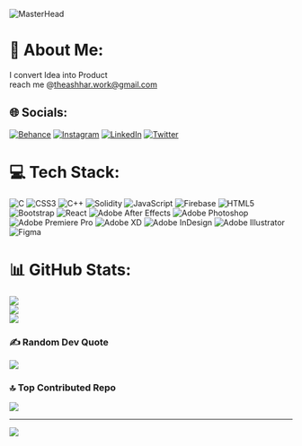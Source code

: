 ![MasterHead](https://media2.giphy.com/media/f3iwJFOVOwuy7K6FFw/giphy.gif?cid=ecf05e47n95r6o1j2gigbmi1s1tc1pin8rs8eb79dbxuf1ov&ep=v1_gifs_related&rid=giphy.gif&ct=g)
# 💫 About Me:
I convert Idea into Product <br>reach me @theashhar.work@gmail.com
<!--<img align="right" alt="coding" style="border-radius: 50%; width: 300px; height: 300px;"   src= "https://media3.giphy.com/media/qgQUggAC3Pfv687qPC/giphy.gif?cid=ecf05e477eh1wh5hejfraaex8q9l52uw74rr2tnv35dx77ai&ep=v1_gifs_search&rid=giphy.gif&ct=g"> -->

## 🌐 Socials:
[![Behance](https://img.shields.io/badge/Behance-1769ff?logo=behance&logoColor=white)](https://behance.net/ashharaliahmed) [![Instagram](https://img.shields.io/badge/Instagram-%23E4405F.svg?logo=Instagram&logoColor=white)](https://instagram.com/the_ashhar) [![LinkedIn](https://img.shields.io/badge/LinkedIn-%230077B5.svg?logo=linkedin&logoColor=white)](https://linkedin.com/in/ashhar-ali-ahmed) [![Twitter](https://img.shields.io/badge/Twitter-%231DA1F2.svg?logo=Twitter&logoColor=white)](https://twitter.com/the_ashhar) 

# 💻 Tech Stack:
![C](https://img.shields.io/badge/c-%2300599C.svg?style=for-the-badge&logo=c&logoColor=white) ![CSS3](https://img.shields.io/badge/css3-%231572B6.svg?style=for-the-badge&logo=css3&logoColor=white) ![C++](https://img.shields.io/badge/c++-%2300599C.svg?style=for-the-badge&logo=c%2B%2B&logoColor=white) ![Solidity](https://img.shields.io/badge/Solidity-%23363636.svg?style=for-the-badge&logo=solidity&logoColor=white) ![JavaScript](https://img.shields.io/badge/javascript-%23323330.svg?style=for-the-badge&logo=javascript&logoColor=%23F7DF1E) ![Firebase](https://img.shields.io/badge/firebase-%23039BE5.svg?style=for-the-badge&logo=firebase) ![HTML5](https://img.shields.io/badge/html5-%23E34F26.svg?style=for-the-badge&logo=html5&logoColor=white) ![Bootstrap](https://img.shields.io/badge/bootstrap-%23563D7C.svg?style=for-the-badge&logo=bootstrap&logoColor=white) ![React](https://img.shields.io/badge/react-%2320232a.svg?style=for-the-badge&logo=react&logoColor=%2361DAFB) ![Adobe After Effects](https://img.shields.io/badge/Adobe%20After%20Effects-9999FF.svg?style=for-the-badge&logo=Adobe%20After%20Effects&logoColor=white) ![Adobe Photoshop](https://img.shields.io/badge/adobephotoshop-%2331A8FF.svg?style=for-the-badge&logo=adobephotoshop&logoColor=white) ![Adobe Premiere Pro](https://img.shields.io/badge/Adobe%20Premiere%20Pro-9999FF.svg?style=for-the-badge&logo=Adobe%20Premiere%20Pro&logoColor=white) ![Adobe XD](https://img.shields.io/badge/Adobe%20XD-470137?style=for-the-badge&logo=Adobe%20XD&logoColor=#FF61F6) ![Adobe InDesign](https://img.shields.io/badge/Adobe%20InDesign-49021F?style=for-the-badge&logo=adobeindesign&logoColor=white) ![Adobe Illustrator](https://img.shields.io/badge/adobeillustrator-%23FF9A00.svg?style=for-the-badge&logo=adobeillustrator&logoColor=white)  	![Figma](https://img.shields.io/badge/figma-%23F24E1E.svg?style=for-the-badge&logo=figma&logoColor=white)
# 📊 GitHub Stats:
![](https://github-readme-stats.vercel.app/api?username=theashhar&theme=dark&hide_border=false&include_all_commits=false&count_private=false)<br/>
![](https://github-readme-streak-stats.herokuapp.com/?user=theashhar&theme=dark&hide_border=false)<br/>
![](https://github-readme-stats.vercel.app/api/top-langs/?username=theashhar&theme=dark&hide_border=false&include_all_commits=false&count_private=false&layout=compact)

### ✍️ Random Dev Quote
![](https://quotes-github-readme.vercel.app/api?type=horizontal&theme=merko)

### 🔝 Top Contributed Repo
![](https://github-contributor-stats.vercel.app/api?username=theashhar&limit=5&theme=dark&combine_all_yearly_contributions=true)

---
[![](https://visitcount.itsvg.in/api?id=theashhar&icon=0&color=0)](https://visitcount.itsvg.in)

<!-- Proudly created with GPRM ( https://gprm.itsvg.in ) -->
